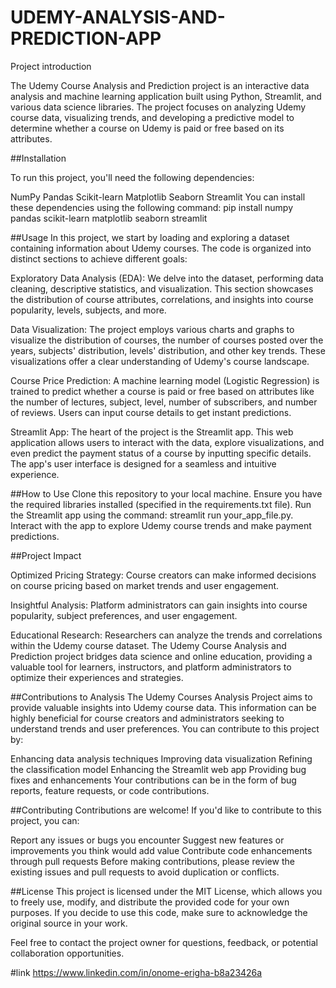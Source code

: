 # UDEMY-ANALYSIS-AND-PREDICTION-APP
Project introduction

The Udemy Course Analysis and Prediction project is an interactive data analysis and machine learning application built using Python, Streamlit, and various data science libraries. The project focuses on analyzing Udemy course data, visualizing trends, and developing a predictive model to determine whether a course on Udemy is paid or free based on its attributes.

##Installation

To run this project, you'll need the following dependencies:

NumPy
Pandas
Scikit-learn
Matplotlib
Seaborn
Streamlit
You can install these dependencies using the following command:
pip install numpy pandas scikit-learn matplotlib seaborn streamlit

##Usage
In this project, we start by loading and exploring a dataset containing information about Udemy courses. 
The code is organized into distinct sections to achieve different goals:

Exploratory Data Analysis (EDA):
We delve into the dataset, performing data cleaning, descriptive statistics, and visualization.
This section showcases the distribution of course attributes, correlations, and insights into course popularity, levels, subjects, and more.

Data Visualization: The project employs various charts and graphs to visualize the distribution of courses,
the number of courses posted over the years, subjects' distribution, levels' distribution, and other key trends. 
These visualizations offer a clear understanding of Udemy's course landscape.

Course Price Prediction: A machine learning model (Logistic Regression) is trained to predict whether a course is paid or free based on attributes like the number of lectures, subject, level, number of subscribers, and number of reviews. Users can input course details to get instant predictions.

Streamlit App: 
The heart of the project is the Streamlit app. This web application allows users to interact with the data, explore visualizations,
and even predict the payment status of a course by inputting specific details. The app's user interface is designed for a seamless and intuitive experience.

##How to Use
Clone this repository to your local machine.
Ensure you have the required libraries installed (specified in the requirements.txt file).
Run the Streamlit app using the command: streamlit run your_app_file.py.
Interact with the app to explore Udemy course trends and make payment predictions.


##Project Impact

Optimized Pricing Strategy: Course creators can make informed decisions on course pricing based on market trends and user engagement.

Insightful Analysis: Platform administrators can gain insights into course popularity, subject preferences, and user engagement.

Educational Research: Researchers can analyze the trends and correlations within the Udemy course dataset.
The Udemy Course Analysis and Prediction project bridges data science and online education, providing a valuable tool for learners, instructors, and platform administrators to optimize their experiences and strategies.

##Contributions to Analysis
The Udemy Courses Analysis Project aims to provide valuable insights into Udemy course data. This information can be highly beneficial for course creators and administrators seeking to understand trends and user preferences. You can contribute to this project by:

Enhancing data analysis techniques
Improving data visualization
Refining the classification model
Enhancing the Streamlit web app
Providing bug fixes and enhancements
Your contributions can be in the form of bug reports, feature requests, or code contributions.

##Contributing
Contributions are welcome! If you'd like to contribute to this project, you can:

Report any issues or bugs you encounter
Suggest new features or improvements you think would add value
Contribute code enhancements through pull requests
Before making contributions, please review the existing issues and pull requests to avoid duplication or conflicts.

##License
This project is licensed under the MIT License, which allows you to freely use, modify, and distribute the provided code for your own purposes. If you decide to use this code, make sure to acknowledge the original source in your work.


Feel free to contact the project owner for questions, feedback, or potential collaboration opportunities.

#link
https://www.linkedin.com/in/onome-erigha-b8a23426a


